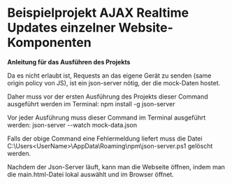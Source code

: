 # Beispielprojekt AJAX Realtime Updates einzelner Website-Komponenten
<b>Anleitung für das Ausführen des Projekts</b>

Da es nicht erlaubt ist, Requests an das eigene Gerät zu senden (same origin policy von JS), ist ein json-server nötig, der die mock-Daten hostet.

Daher muss vor der ersten Ausführung des Projekts dieser Command ausgeführt werden im Terminal:
    npm install -g json-server

Vor jeder Ausführung muss dieser Command im Terminal ausgeführt werden:
    json-server --watch mock-data.json

Falls der obige Command eine Fehlermeldung liefert muss die Datei C:\Users\<UserName>\AppData\Roaming\npm\json-server.ps1 gelöscht werden.

Nachdem der Json-Server läuft, kann man die Webseite öffnen, indem man die main.html-Datei lokal auswählt und im Browser öffnet.

